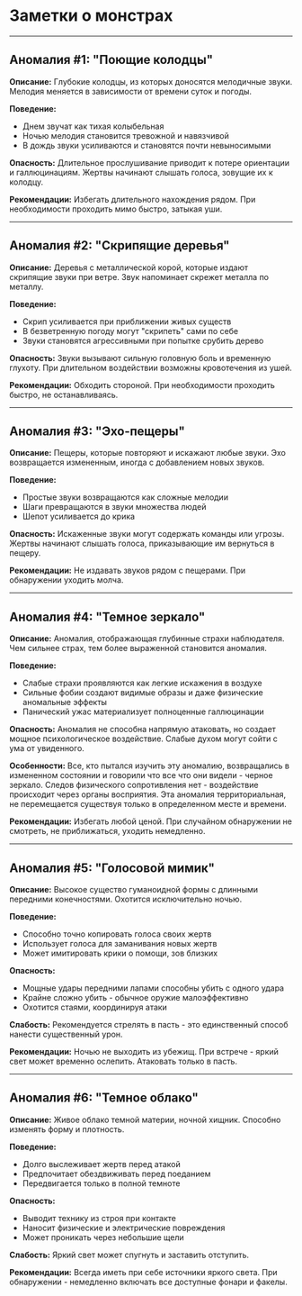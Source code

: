# Заметки о монстрах
---

## Аномалия #1: "Поющие колодцы"

**Описание:** Глубокие колодцы, из которых доносятся мелодичные звуки. Мелодия меняется в зависимости от времени суток и погоды.

**Поведение:** 
- Днем звучат как тихая колыбельная
- Ночью мелодия становится тревожной и навязчивой
- В дождь звуки усиливаются и становятся почти невыносимыми

**Опасность:** Длительное прослушивание приводит к потере ориентации и галлюцинациям. Жертвы начинают слышать голоса, зовущие их к колодцу.

**Рекомендации:** Избегать длительного нахождения рядом. При необходимости проходить мимо быстро, затыкая уши.

---

## Аномалия #2: "Скрипящие деревья"

**Описание:** Деревья с металлической корой, которые издают скрипящие звуки при ветре. Звук напоминает скрежет металла по металлу.

**Поведение:**
- Скрип усиливается при приближении живых существ
- В безветренную погоду могут "скрипеть" сами по себе
- Звуки становятся агрессивными при попытке срубить дерево

**Опасность:** Звуки вызывают сильную головную боль и временную глухоту. При длительном воздействии возможны кровотечения из ушей.

**Рекомендации:** Обходить стороной. При необходимости проходить быстро, не останавливаясь.

---

## Аномалия #3: "Эхо-пещеры"

**Описание:** Пещеры, которые повторяют и искажают любые звуки. Эхо возвращается измененным, иногда с добавлением новых звуков.

**Поведение:**
- Простые звуки возвращаются как сложные мелодии
- Шаги превращаются в звуки множества людей
- Шепот усиливается до крика

**Опасность:** Искаженные звуки могут содержать команды или угрозы. Жертвы начинают слышать голоса, приказывающие им вернуться в пещеру.

**Рекомендации:** Не издавать звуков рядом с пещерами. При обнаружении уходить молча.

---

## Аномалия #4: "Темное зеркало"

**Описание:** Аномалия, отображающая глубинные страхи наблюдателя. Чем сильнее страх, тем более выраженной становится аномалия.

**Поведение:**
- Слабые страхи проявляются как легкие искажения в воздухе
- Сильные фобии создают видимые образы и даже физические аномальные эффекты
- Панический ужас материализует полноценные галлюцинации

**Опасность:** Аномалия не способна напрямую атаковать, но создает мощное психологическое воздействие. Слабые духом могут сойти с ума от увиденного.

**Особенности:** Все, кто пытался изучить эту аномалию, возвращались в измененном состоянии и говорили что все что они видели - черное зеркало. Следов физического сопротивления нет - воздействие происходит через органы восприятия. Эта аномалия территориальная, не перемещается существуя только в определенном месте и времени.

**Рекомендации:** Избегать любой ценой. При случайном обнаружении не смотреть, не приближаться, уходить немедленно.

---

## Аномалия #5: "Голосовой мимик"

**Описание:** Высокое существо гуманоидной формы с длинными передними конечностями. Охотится исключительно ночью.

**Поведение:**
- Способно точно копировать голоса своих жертв
- Использует голоса для заманивания новых жертв
- Может имитировать крики о помощи, зов близких

**Опасность:** 
- Мощные удары передними лапами способны убить с одного удара
- Крайне сложно убить - обычное оружие малоэффективно
- Охотится стаями, координируя атаки

**Слабость:** Рекомендуется стрелять в пасть - это единственный способ нанести существенный урон.

**Рекомендации:** Ночью не выходить из убежищ. При встрече - яркий свет может временно ослепить. Атаковать только в пасть.

---

## Аномалия #6: "Темное облако"

**Описание:** Живое облако темной материи, ночной хищник. Способно изменять форму и плотность.

**Поведение:**
- Долго выслеживает жертв перед атакой
- Предпочитает обездвиживать перед поеданием
- Передвигается только в полной темноте

**Опасность:**
- Выводит технику из строя при контакте
- Наносит физические и электрические повреждения
- Может проникать через небольшие щели

**Слабость:** Яркий свет может спугнуть и заставить отступить.

**Рекомендации:** Всегда иметь при себе источники яркого света. При обнаружении - немедленно включать все доступные фонари и факелы.